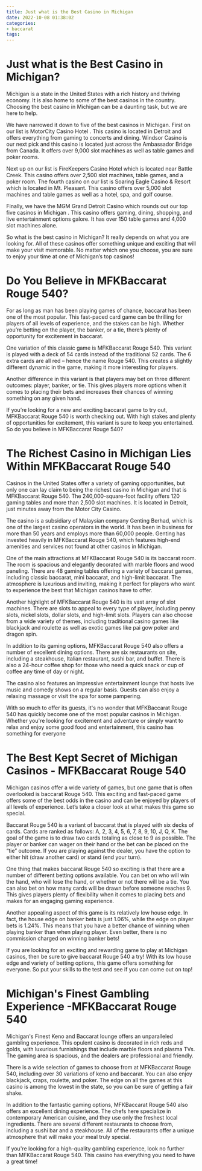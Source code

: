 ```yaml
---
title: Just what is the Best Casino in Michigan 
date: 2022-10-08 01:38:02
categories:
- baccarat
tags:
---
```



#  Just what is the Best Casino in Michigan? 

Michigan is a state in the United States with a rich history and thriving economy. It is also home to some of the best casinos in the country. Choosing the best casino in Michigan can be a daunting task, but we are here to help.

We have narrowed it down to five of the best casinos in Michigan. First on our list is MotorCity Casino Hotel . This casino is located in Detroit and offers everything from gaming to concerts and dining. Windsor Casino is our next pick and this casino is located just across the Ambassador Bridge from Canada. It offers over 9,000 slot machines as well as table games and poker rooms.

Next up on our list is FireKeepers Casino Hotel which is located near Battle Creek. This casino offers over 2,500 slot machines, table games, and a poker room. The fourth casino on our list is Soaring Eagle Casino & Resort which is located in Mt. Pleasant. This casino offers over 5,000 slot machines and table games as well as a hotel, spa, and golf course.

Finally, we have the MGM Grand Detroit Casino which rounds out our top five casinos in Michigan . This casino offers gaming, dining, shopping, and live entertainment options galore. It has over 150 table games and 4,000 slot machines alone.

So what is the best casino in Michigan? It really depends on what you are looking for. All of these casinos offer something unique and exciting that will make your visit memorable. No matter which one you choose, you are sure to enjoy your time at one of Michigan’s top casinos!

#  Do You Believe in MFKBaccarat Rouge 540? 

For as long as man has been playing games of chance, baccarat has been one of the most popular. This fast-paced card game can be thrilling for players of all levels of experience, and the stakes can be high. Whether you’re betting on the player, the banker, or a tie, there’s plenty of opportunity for excitement in baccarat.

One variation of this classic game is MFKBaccarat Rouge 540. This variant is played with a deck of 54 cards instead of the traditional 52 cards. The 6 extra cards are all red – hence the name Rouge 540. This creates a slightly different dynamic in the game, making it more interesting for players.

Another difference in this variant is that players may bet on three different outcomes: player, banker, or tie. This gives players more options when it comes to placing their bets and increases their chances of winning something on any given hand.

If you’re looking for a new and exciting baccarat game to try out, MFKBaccarat Rouge 540 is worth checking out. With high stakes and plenty of opportunities for excitement, this variant is sure to keep you entertained. So do you believe in MFKBaccarat Rouge 540?

#  The Richest Casino in Michigan Lies Within MFKBaccarat Rouge 540 

Casinos in the United States offer a variety of gaming opportunities, but only one can lay claim to being the richest casino in Michigan and that is MFKBaccarat Rouge 540. The 240,000-square-foot facility offers 120 gaming tables and more than 2,500 slot machines. It is located in Detroit, just minutes away from the Motor City Casino.

The casino is a subsidiary of Malaysian company Genting Berhad, which is one of the largest casino operators in the world. It has been in business for more than 50 years and employs more than 60,000 people. Genting has invested heavily in MFKBaccarat Rouge 540, which features high-end amenities and services not found at other casinos in Michigan.

One of the main attractions at MFKBaccarat Rouge 540 is its baccarat room. The room is spacious and elegantly decorated with marble floors and wood paneling. There are 48 gaming tables offering a variety of baccarat games, including classic baccarat, mini baccarat, and high-limit baccarat. The atmosphere is luxurious and inviting, making it perfect for players who want to experience the best that Michigan casinos have to offer.

Another highlight of MFKBaccarat Rouge 540 is its vast array of slot machines. There are slots to appeal to every type of player, including penny slots, nickel slots, dollar slots, and high-limit slots. Players can also choose from a wide variety of themes, including traditional casino games like blackjack and roulette as well as exotic games like pai gow poker and dragon spin.

In addition to its gaming options, MFKBaccarat Rouge 540 also offers a number of excellent dining options. There are six restaurants on site, including a steakhouse, Italian restaurant, sushi bar, and buffet. There is also a 24-hour coffee shop for those who need a quick snack or cup of coffee any time of day or night.

The casino also features an impressive entertainment lounge that hosts live music and comedy shows on a regular basis. Guests can also enjoy a relaxing massage or visit the spa for some pampering.

With so much to offer its guests, it's no wonder that MFKBaccarat Rouge 540 has quickly become one of the most popular casinos in Michigan. Whether you're looking for excitement and adventure or simply want to relax and enjoy some good food and entertainment, this casino has something for everyone

#  The Best Kept Secret of Michigan Casinos - MFKBaccarat Rouge 540 

Michigan casinos offer a wide variety of games, but one game that is often overlooked is baccarat Rouge 540. This exciting and fast-paced game offers some of the best odds in the casino and can be enjoyed by players of all levels of experience. Let’s take a closer look at what makes this game so special.

Baccarat Rouge 540 is a variant of baccarat that is played with six decks of cards. Cards are ranked as follows: A, 2, 3, 4, 5, 6, 7, 8, 9, 10, J, Q, K. The goal of the game is to draw two cards totaling as close to 9 as possible. The player or banker can wager on their hand or the bet can be placed on the “tie” outcome. If you are playing against the dealer, you have the option to either hit (draw another card) or stand (end your turn).

One thing that makes baccarat Rouge 540 so exciting is that there are a number of different betting options available. You can bet on who will win the hand, who will lose the hand, or whether or not there will be a tie. You can also bet on how many cards will be drawn before someone reaches 9. This gives players plenty of flexibility when it comes to placing bets and makes for an engaging gaming experience.

Another appealing aspect of this game is its relatively low house edge. In fact, the house edge on banker bets is just 1.06%, while the edge on player bets is 1.24%. This means that you have a better chance of winning when playing banker than when playing player. Even better, there is no commission charged on winning banker bets!

If you are looking for an exciting and rewarding game to play at Michigan casinos, then be sure to give baccarat Rouge 540 a try! With its low house edge and variety of betting options, this game offers something for everyone. So put your skills to the test and see if you can come out on top!

#  Michigan's Finest Gambling Experience -MFKBaccarat Rouge 540

Michigan's Finest Keno and Baccarat lounge offers an unparalleled gambling experience. This opulent casino is decorated in rich reds and golds, with luxurious furnishings that include marble floors and plasma TVs. The gaming area is spacious, and the dealers are professional and friendly.

There is a wide selection of games to choose from at MFKBaccarat Rouge 540, including over 30 variations of keno and baccarat. You can also enjoy blackjack, craps, roulette, and poker. The edge on all the games at this casino is among the lowest in the state, so you can be sure of getting a fair shake.

In addition to the fantastic gaming options, MFKBaccarat Rouge 540 also offers an excellent dining experience. The chefs here specialize in contemporary American cuisine, and they use only the freshest local ingredients. There are several different restaurants to choose from, including a sushi bar and a steakhouse. All of the restaurants offer a unique atmosphere that will make your meal truly special.

If you're looking for a high-quality gambling experience, look no further than MFKBaccarat Rouge 540. This casino has everything you need to have a great time!